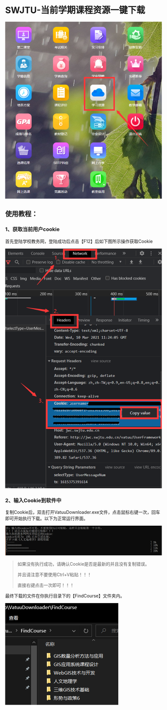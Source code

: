 # SWJTU-当前学期课程资源一键下载

![image-20210310132431577](./image/image-20210310132431577.png)

## 使用教程：

### 1、获取当前用户cookie

首先登陆学校教务网，登陆成功后点击【F12】后如下图所示操作获取Cookie

![image-20210310193145092](./image/image-20210310193145092.png)

### 2、输入Cookie到软件中

复制Cookie后，双击打开VatuuDownloader.exe文件，点击鼠标右键一次，回车即可开始执行下载。以下为正常运行界面。

![image-20210310194031882](./image/image-20210310194031882.png)

> 如果没有执行成功，请确认Cookie是否是最新的并且没有复制错误。
>
> 并且请注意不要使用Ctrl+V粘贴！！！
>
> 直接右键点击一次即可！！！



最终下载的文件在你执行目录下的【FindCourse】文件夹内。

![image-20210310195943421](./image/image-20210310195943421.png)
